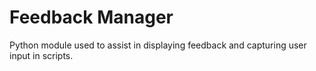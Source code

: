 # Feedback Manager
Python module used to assist in displaying feedback and capturing user input in scripts.
